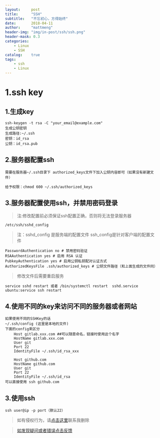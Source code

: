 ```yaml
---
layout:     post
title:      "SSH"
subtitle:   "不忘初心，方得始终"
date:       2018-04-11
author:     "mattmeng"
header-img: "img/in-post/ssh/ssh.png"
header-mask: 0.3
categories:
    - Linux 
    - SSH
catalog:    true
tags:
    - ssh
    - Linux
---
```


# 1.ssh key

## 1.生成key

    ssh-keygen -t rsa -C "your_email@example.com"
    生成公钥密钥
    生成路径:~/.ssh
    密钥：id_rsa
    公钥：id_rsa.pub

## 2.服务器配置ssh
    需要在服务器~/.ssh目录下 authorized_keys文件下加入公钥内容即可（如果没有新建文件）

    给予权限：chmod 600 ~/.ssh/authorized_keys

## 3.服务器配置使用ssh，并禁用密码登录

>注:修改配置前必须保证ssh配置正确，否则将无法登录服务器

    /etc/ssh/sshd_config
>注：sshd_config 是服务端的配置文件 ssh_config是针对客户端的配置文件

    PasswordAuthentication no # 禁用密码验证
    RSAAuthentication yes # 启用 RSA 认证
    PubkeyAuthentication yes # 启用公钥私钥配对认证方式
    AuthorizedKeysFile .ssh/authorized_keys # 公钥文件路径（和上面生成的文件同）

>修改文件后需要重启服务

    service sshd restart 或者 /bin/systemctl restart  sshd.service
    ubuntu:service ssh restart


## 4.使用不同的key来访问不同的服务器或者网站

    如果使用不同的SSHKey的话
    ~/.ssh/config (这里是本地的文件)
    下面的config来区分
        Host gitlab.xxx.com ##可以随意命名，链接时使用这个名字
        HostName gitlab.xxx.com
        User git
        Port 22
        IdentityFile ~/.ssh/id_rsa_xxx

        Host github.com
        HostName github.com
        User git
        Port 22
        IdentityFile ~/.ssh/id_rsa
    可以直接使用 ssh github.com

## 3.使用ssh

    ssh user@ip -p port（默认22）
>如有侵权行为，请[点击这里](https://github.com/mattmengCooper/MattMeng_hexo/issues)联系我删除

>[如发现疑问或者错误点击反馈](https://github.com/mattmengCooper/MattMeng_hexo/issues)
